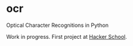 ocr
===

Optical Character Recognitions in Python

Work in progress. First project at [Hacker School](http://http://www.hackerschool.com/).
